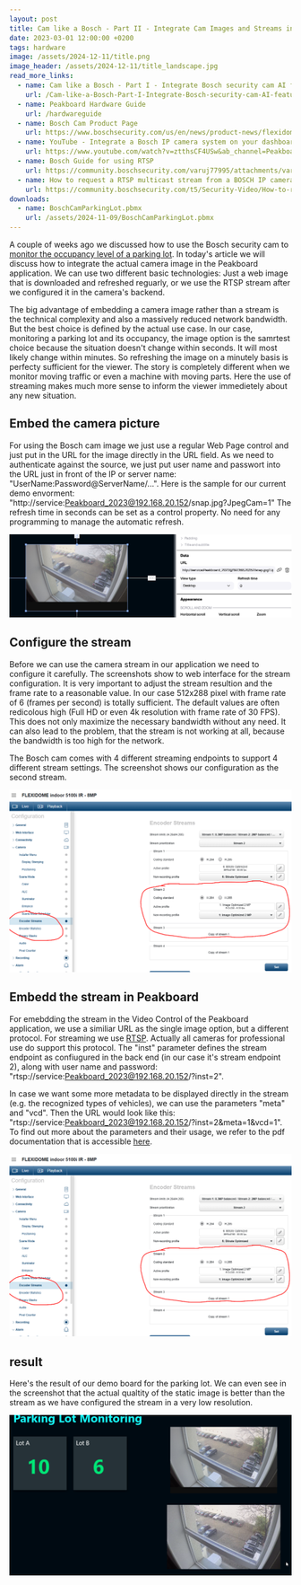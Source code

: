 ```yaml
---
layout: post
title: Cam like a Bosch - Part II - Integrate Cam Images and Streams into Peakboard Applications
date: 2023-03-01 12:00:00 +0200
tags: hardware
image: /assets/2024-12-11/title.png
image_header: /assets/2024-12-11/title_landscape.jpg
read_more_links:
  - name: Cam like a Bosch - Part I - Integrate Bosch security cam AI features with Peakboard
    url: /Cam-like-a-Bosch-Part-I-Integrate-Bosch-security-cam-AI-features-with-Peakboard.html
  - name: Peakboard Hardware Guide
    url: /hardwareguide
  - name: Bosch Cam Product Page
    url: https://www.boschsecurity.com/us/en/news/product-news/flexidome-5100i/
  - name: YouTube - Integrate a Bosch IP camera system on your dashboard
    url: https://www.youtube.com/watch?v=ztthsCF4USw&ab_channel=PeakboardEN
  - name: Bosch Guide for using RTSP
    url: https://community.boschsecurity.com/varuj77995/attachments/varuj77995/bt_community-tkb-video/241/1/RTSP%20usage%20with%20Bosch%20Video%20IP%20Devices.pdf
  - name: How to request a RTSP multicast stream from a BOSCH IP camera?
    url: https://community.boschsecurity.com/t5/Security-Video/How-to-request-a-RTSP-multicast-stream-from-a-BOSCH-IP-camera/ta-p/16494
downloads:
  - name: BoschCamParkingLot.pbmx
    url: /assets/2024-11-09/BoschCamParkingLot.pbmx
---
```

A couple of weeks ago we discussed how to use the Bosch security cam to [monitor the occupancy level of a parking lot](/Cam-like-a-Bosch-Part-I-Integrate-Bosch-security-cam-AI-features-with-Peakboard.html). In today's article we will discuss how to integrate the actual camera image in the Peakboard application. We can use two different basic technologies: Just a web image that is downloaded and refreshed reguarly, or we use the RTSP stream after we configured it in the camera's backend.

The big advantage of embedding a camera image rather than a stream is the technical complexity and also a massively reduced network bandwidth. But the best choice is defined by the actual use case. In our case, monitoring a parking lot and its occupancy, the image option is the samrtest choice because the situation doesn't change within seconds. It will most likely change within minutes. So refreshing the image on a minutely basis is perfecty sufficient for the viewer.
The story is completely different when we monitor moving traffic or even a machine with moving parts. Here the use of streaming makes much more sense to inform the viewer immedietely about any new situation.

## Embed the camera picture

For using the Bosch cam image we just use a regular Web Page control and just put in the URL for the image directly in the URL field.
As we need to authenticate against the source, we just put user name and passwort into the URL just in front of the IP or server name: "UserName:Password@ServerName/...". Here is the sample for our current demo envorment: "http://service:Peakboard_2023@192.168.20.152/snap.jpg?JpegCam=1"
The refresh time in seconds can be set as a control property. No need for any programming to manage the automatic refresh.

![image](/assets/2024-12-11/010.png)

## Configure the stream

Before we can use the camera stream in our application we need to configure it carefully. The screenshots show to web interface for the stream configuration. It is very important to adjust the stream resultion and the frame rate to a reasonable value. In our case 512x288 pixel with frame rate of 6 (frames per second) is totally sufficient. The default values are often redicolous high (Full HD or even 4k resolution with frame rate of 30 FPS). This does not only maximize the necessary bandwidth without any need. It can also lead to the problem, that the stream is not working at all, because the bandwidth is too high for the network.

The Bosch cam comes with 4 different streaming endpoints to support 4 different stream settings. The screenshot shows our configuration as the second stream.

![image](/assets/2024-12-11/020.png)

## Embedd the stream in Peakboard

For emebdding the stream in the Video Control of the Peakboard application, we use a similiar URL as the single image option, but a different protocol. For streaming we use [RTSP](https://en.wikipedia.org/wiki/Real-Time_Streaming_Protocol). Actually all cameras for professional use do support this protocol. The "inst" parameter defines the stream endpoint as confiugured in the back end (in our case it's stream endpoint 2), along with user name and password: "rtsp://service:Peakboard_2023@192.168.20.152/?inst=2".

In case we want some more metadata to be displayed directly in the stream (e.g. the recognized types of vehicles), we can use the parameters "meta" and "vcd". Then the URL would look like this: "rtsp://service:Peakboard_2023@192.168.20.152/?inst=2&meta=1&vcd=1".
To find out more about the parameters and their usage, we refer to the pdf documentation that is accessible [here](https://community.boschsecurity.com/varuj77995/attachments/varuj77995/bt_community-tkb-video/241/1/RTSP%20usage%20with%20Bosch%20Video%20IP%20Devices.pdf).

![image](/assets/2024-12-11/020.png)

## result

Here's the result of our demo board for the parking lot. We can even see in the screenshot that the actual qualtity of the static image is better than the stream as we have configured the stream in a very low resolution.

![image](/assets/2024-12-11/result.png)
